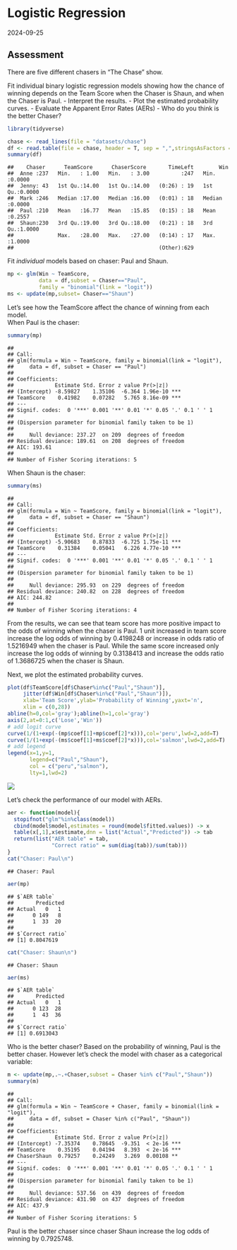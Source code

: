 Logistic Regression
================
2024-09-25

## Assessment

There are five different chasers in “The Chase” show.

Fit individual binary logistic regression models showing how the chance
of winning depends on the Team Score when the Chaser is Shaun, and when
the Chaser is Paul. - Interpret the results. - Plot the estimated
probability curves. - Evaluate the Apparent Error Rates (AERs) - Who do
you think is the better Chaser?

``` r
library(tidyverse)
```

``` r
chase <- read_lines(file = "datasets/chase")
df <- read.table(file = chase, header = T, sep = ",",stringsAsFactors = T)
summary(df)
```

    ##    Chaser      TeamScore      ChaserScore       TimeLeft        Win        
    ##  Anne :237   Min.   : 1.00   Min.   : 3.00          :247   Min.   :0.0000  
    ##  Jenny: 43   1st Qu.:14.00   1st Qu.:14.00   (0:26) : 19   1st Qu.:0.0000  
    ##  Mark :246   Median :17.00   Median :16.00   (0:01) : 18   Median :0.0000  
    ##  Paul :210   Mean   :16.77   Mean   :15.85   (0:15) : 18   Mean   :0.2557  
    ##  Shaun:230   3rd Qu.:19.00   3rd Qu.:18.00   (0:21) : 18   3rd Qu.:1.0000  
    ##              Max.   :28.00   Max.   :27.00   (0:14) : 17   Max.   :1.0000  
    ##                                              (Other):629

Fit *individual* models based on chaser: Paul and Shaun.

``` r
mp <- glm(Win ~ TeamScore,
          data = df,subset = Chaser=="Paul",
          family = "binomial"(link = "logit"))
ms <- update(mp,subset= Chaser=="Shaun")
```

Let’s see how the TeamScore affect the chance of winning from each
model.  
When Paul is the chaser:

``` r
summary(mp)
```

    ## 
    ## Call:
    ## glm(formula = Win ~ TeamScore, family = binomial(link = "logit"), 
    ##     data = df, subset = Chaser == "Paul")
    ## 
    ## Coefficients:
    ##             Estimate Std. Error z value Pr(>|z|)    
    ## (Intercept) -8.59827    1.35106  -6.364 1.96e-10 ***
    ## TeamScore    0.41982    0.07282   5.765 8.16e-09 ***
    ## ---
    ## Signif. codes:  0 '***' 0.001 '**' 0.01 '*' 0.05 '.' 0.1 ' ' 1
    ## 
    ## (Dispersion parameter for binomial family taken to be 1)
    ## 
    ##     Null deviance: 237.27  on 209  degrees of freedom
    ## Residual deviance: 189.61  on 208  degrees of freedom
    ## AIC: 193.61
    ## 
    ## Number of Fisher Scoring iterations: 5

When Shaun is the chaser:

``` r
summary(ms)
```

    ## 
    ## Call:
    ## glm(formula = Win ~ TeamScore, family = binomial(link = "logit"), 
    ##     data = df, subset = Chaser == "Shaun")
    ## 
    ## Coefficients:
    ##             Estimate Std. Error z value Pr(>|z|)    
    ## (Intercept) -5.90683    0.87833  -6.725 1.75e-11 ***
    ## TeamScore    0.31384    0.05041   6.226 4.77e-10 ***
    ## ---
    ## Signif. codes:  0 '***' 0.001 '**' 0.01 '*' 0.05 '.' 0.1 ' ' 1
    ## 
    ## (Dispersion parameter for binomial family taken to be 1)
    ## 
    ##     Null deviance: 295.93  on 229  degrees of freedom
    ## Residual deviance: 240.82  on 228  degrees of freedom
    ## AIC: 244.82
    ## 
    ## Number of Fisher Scoring iterations: 4

From the results, we can see that team score has more positive impact to
the odds of winning when the chaser is Paul. 1 unit increased in team
score increase the log odds of winning by 0.4198248 or increase in odds
ratio of 1.5216949 when the chaser is Paul. While the same score
increased only increase the log odds of winning by 0.3138413 and
increase the odds ratio of 1.3686725 when the chaser is Shaun.

Next, we plot the estimated probability curves.

``` r
plot(df$TeamScore[df$Chaser%in%c("Paul","Shaun")],
     jitter(df$Win[df$Chaser%in%c("Paul","Shaun")]),
     xlab='Team Score',ylab='Probability of Winning',yaxt='n',
     xlim = c(0,28))
abline(h=0,col='gray');abline(h=1,col='gray')
axis(2,at=0:1,c('Lose','Win'))
# add logit curve
curve(1/(1+exp(-(mp$coef[1]+mp$coef[2]*x))),col='peru',lwd=2,add=T)
curve(1/(1+exp(-(ms$coef[1]+ms$coef[2]*x))),col='salmon',lwd=2,add=T)
# add legend
legend(x=1,y=1,
       legend=c("Paul","Shaun"),
       col = c("peru","salmon"),
       lty=1,lwd=2)
```

![](logistic-regression_files_exercise/figure-gfm/estimated%20plot-1.png)<!-- -->

Let’s check the performance of our model with AERs.

``` r
aer <- function(model){
  stopifnot("glm"%in%class(model))
  cbind(model$model,estimates = round(model$fitted.values)) -> x
  table(x[,1],x$estimate,dnn = list("Actual","Predicted")) -> tab
  return(list("AER table" = tab,
              "Correct ratio" = sum(diag(tab))/sum(tab)))
}
cat("Chaser: Paul\n")
```

    ## Chaser: Paul

``` r
aer(mp)
```

    ## $`AER table`
    ##       Predicted
    ## Actual   0   1
    ##      0 149   8
    ##      1  33  20
    ## 
    ## $`Correct ratio`
    ## [1] 0.8047619

``` r
cat("Chaser: Shaun\n")
```

    ## Chaser: Shaun

``` r
aer(ms)
```

    ## $`AER table`
    ##       Predicted
    ## Actual   0   1
    ##      0 123  28
    ##      1  43  36
    ## 
    ## $`Correct ratio`
    ## [1] 0.6913043

Who is the better chaser? Based on the probability of winning, Paul is
the better chaser. However let’s check the model with chaser as a
categorical variable:

``` r
m <- update(mp,.~.+Chaser,subset = Chaser %in% c("Paul","Shaun"))
summary(m)
```

    ## 
    ## Call:
    ## glm(formula = Win ~ TeamScore + Chaser, family = binomial(link = "logit"), 
    ##     data = df, subset = Chaser %in% c("Paul", "Shaun"))
    ## 
    ## Coefficients:
    ##             Estimate Std. Error z value Pr(>|z|)    
    ## (Intercept) -7.35374    0.78645  -9.351  < 2e-16 ***
    ## TeamScore    0.35195    0.04194   8.393  < 2e-16 ***
    ## ChaserShaun  0.79257    0.24249   3.269  0.00108 ** 
    ## ---
    ## Signif. codes:  0 '***' 0.001 '**' 0.01 '*' 0.05 '.' 0.1 ' ' 1
    ## 
    ## (Dispersion parameter for binomial family taken to be 1)
    ## 
    ##     Null deviance: 537.56  on 439  degrees of freedom
    ## Residual deviance: 431.90  on 437  degrees of freedom
    ## AIC: 437.9
    ## 
    ## Number of Fisher Scoring iterations: 5

Paul is the better chaser since chaser Shaun increase the log odds of
winning by 0.7925748.
